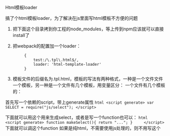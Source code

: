 Html模板loader

搞了个html模板loader，为了解决在js里面写html模板不方便的问题

1. 把下面这个目录拷到你工程的node_modules，等上传到npm应该就可以直接install了

2. 把webpack的配置加一个loader：


            {
                test:/\.tpl\.html$/,
                loader: 'html-template-loader'
            }


3. 模板文件的后缀名为.tpl.html，模板的写法有两种格式，一种是一个文件文件一个模板，另一种是一个文件有几个模板，用变量区分：
一个文件有几个模板的：

首先写一个依赖的script，带上generate属性
            ```html
            <script generate>
                        var SELECT = require("js/select");
            </script>
            ```

下面就可以用这个用来生成select，或者是写一个function也可以：
            ```html
            <script generate>
                        function makeSelect(){
                                    return "...";
                        }    
            </script>
            ```
下面就可以调这个function
如果是纯html，不需要使用js处理的，则不用写这个<script generate>

在用的时候就写一个<script>标签，别带generate，

            ```html
            <script>select.makSelect()</script>
            ```
            

不同的变量用<!--%变量名%-->隔开，像上面的截图
            ```html
            <!--%email%-->
            <div></div>

            <!--%alert%-->
            <div></div>
            ```
3. 然后就可以require这个以.tpl.html结尾的模块：
            ```js
            var tpl = require("tpl/home.tpl.html");
            $("body").append(tpl.email);
            ```

4. 如果一个模块只有单个变量的，则直接写html即可，最好require返回的是一个string

single.tpl.html:
            ```html
            <div>1</div>
            <p>2</p>
            ```
            ```js
            var tpl = require("tpl/single.tpl.html");
            console.log(tpl) //tpl是一个字符串
            ```

